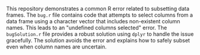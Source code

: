 This repository demonstrates a common R error related to subsetting data frames.  The `bug.r` file contains code that attempts to select columns from a data frame using a character vector that includes non-existent column names.  This leads to an "undefined columns selected" error. The `bugSolution.r` file provides a robust solution using `dplyr` to handle the issue gracefully. The solution avoids the error and explains how to safely subset even when column names are uncertain.